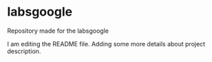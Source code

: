 # labsgoogle
Repository made for the labsgoogle 

I am editing the README file. Adding some more details about
project description.
